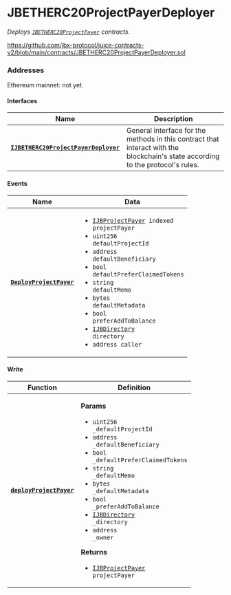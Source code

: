 # JBETHERC20ProjectPayerDeployer

_Deploys [`JBETHERC20ProjectPayer`](/api/contracts/or-utilities/jbetherc20projectpayer) contracts._

https://github.com/jbx-protocol/juice-contracts-v2/blob/main/contracts/JBETHERC20ProjectPayerDeployer.sol

### Addresses

Ethereum mainnet:  not yet.
<!-- Ethereum mainnet: [`0x99dB6b517683237dE9C494bbd17861f3608F3585`](https://etherscan.io/address/0x99dB6b517683237dE9C494bbd17861f3608F3585) -->

#### Interfaces

| Name                                                 | Description                                                                                                                              |
| ---------------------------------------------------- | ---------------------------------------------------------------------------------------------------------------------------------------- |
| [**`IJBETHERC20ProjectPayerDeployer`**](/api/interfaces/ijbetherc20projectpayerdeployer.md) | General interface for the methods in this contract that interact with the blockchain's state according to the protocol's rules. |


#### Events

| Name                                                                                                      | Data                                                                                                                                                                                                                                 |
| --------------------------------------------------------------------------------------------------------- | ------------------------------------------------------------------------------------------------------------------------------------------------------------------------------------------------------------------------------------ |
| [**`DeployProjectPayer`**](/api/contracts/or-utilities/jbetherc20projectpayerdeployer/events/deployprojectpayer.md)                                                                          | <ul><li><code>[IJBProjectPayer](/api/interfaces/ijbprojectpayer.md) indexed projectPayer</code></li><li><code>uint256 defaultProjectId</code></li><li><code>address defaultBeneficiary</code></li><li><code>bool defaultPreferClaimedTokens</code></li><li><code>string defaultMemo</code></li><li><code>bytes defaultMetadata</code></li><li><code>bool preferAddToBalance</code></li><li><code>[IJBDirectory](/api/interfaces/ijbdirectory.md) directory</code></li><li><code>address caller</code></li></ul>                  |


#### Write

| Function                                                                                                     | Definition                                                                                                                                                                                                                                                                                                                      |
| ------------------------------------------------------------------------------------------------------------ | ------------------------------------------------------------------------------------------------------------------------------------------------------------------------------------------------------------------------------------------------------------------------------------------------------------------------------- |
| [**`deployProjectPayer`**](/api/contracts/or-utilities/jbetherc20projectpayerdeployer/write/deployprojectpayer.md)                                                                        | <p><strong>Params</strong></p><ul><li><code>uint256 _defaultProjectId</code></li><li><code>address _defaultBeneficiary</code></li><li><code>bool _defaultPreferClaimedTokens</code></li><li><code>string _defaultMemo</code></li><li><code>bytes _defaultMetadata</code></li><li><code>bool _preferAddToBalance</code></li><li><code>[IJBDirectory](/api/interfaces/ijbdirectory.md) _directory</code></li><li><code>address _owner</code></li></ul><p><strong>Returns</strong></p><ul><li><code>[IJBProjectPayer](/api/interfaces/ijbprojectpayer.md) projectPayer</code></li></ul>                                            |
